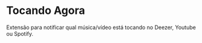 # Tocando Agora #

Extensão para notificar qual música/vídeo está tocando no Deezer, Youtube ou Spotify.